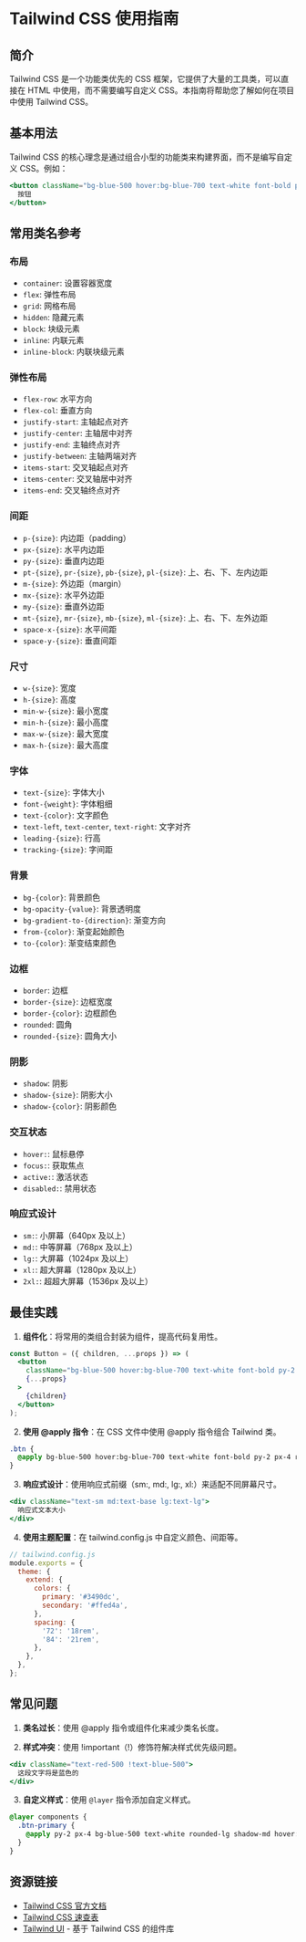 # Tailwind CSS 使用指南

## 简介

Tailwind CSS 是一个功能类优先的 CSS 框架，它提供了大量的工具类，可以直接在 HTML 中使用，而不需要编写自定义 CSS。本指南将帮助您了解如何在项目中使用 Tailwind CSS。

## 基本用法

Tailwind CSS 的核心理念是通过组合小型的功能类来构建界面，而不是编写自定义 CSS。例如：

```jsx
<button className="bg-blue-500 hover:bg-blue-700 text-white font-bold py-2 px-4 rounded">
  按钮
</button>
```

## 常用类名参考

### 布局

- `container`: 设置容器宽度
- `flex`: 弹性布局
- `grid`: 网格布局
- `hidden`: 隐藏元素
- `block`: 块级元素
- `inline`: 内联元素
- `inline-block`: 内联块级元素

### 弹性布局

- `flex-row`: 水平方向
- `flex-col`: 垂直方向
- `justify-start`: 主轴起点对齐
- `justify-center`: 主轴居中对齐
- `justify-end`: 主轴终点对齐
- `justify-between`: 主轴两端对齐
- `items-start`: 交叉轴起点对齐
- `items-center`: 交叉轴居中对齐
- `items-end`: 交叉轴终点对齐

### 间距

- `p-{size}`: 内边距（padding）
- `px-{size}`: 水平内边距
- `py-{size}`: 垂直内边距
- `pt-{size}`, `pr-{size}`, `pb-{size}`, `pl-{size}`: 上、右、下、左内边距
- `m-{size}`: 外边距（margin）
- `mx-{size}`: 水平外边距
- `my-{size}`: 垂直外边距
- `mt-{size}`, `mr-{size}`, `mb-{size}`, `ml-{size}`: 上、右、下、左外边距
- `space-x-{size}`: 水平间距
- `space-y-{size}`: 垂直间距

### 尺寸

- `w-{size}`: 宽度
- `h-{size}`: 高度
- `min-w-{size}`: 最小宽度
- `min-h-{size}`: 最小高度
- `max-w-{size}`: 最大宽度
- `max-h-{size}`: 最大高度

### 字体

- `text-{size}`: 字体大小
- `font-{weight}`: 字体粗细
- `text-{color}`: 文字颜色
- `text-left`, `text-center`, `text-right`: 文字对齐
- `leading-{size}`: 行高
- `tracking-{size}`: 字间距

### 背景

- `bg-{color}`: 背景颜色
- `bg-opacity-{value}`: 背景透明度
- `bg-gradient-to-{direction}`: 渐变方向
- `from-{color}`: 渐变起始颜色
- `to-{color}`: 渐变结束颜色

### 边框

- `border`: 边框
- `border-{size}`: 边框宽度
- `border-{color}`: 边框颜色
- `rounded`: 圆角
- `rounded-{size}`: 圆角大小

### 阴影

- `shadow`: 阴影
- `shadow-{size}`: 阴影大小
- `shadow-{color}`: 阴影颜色

### 交互状态

- `hover:`: 鼠标悬停
- `focus:`: 获取焦点
- `active:`: 激活状态
- `disabled:`: 禁用状态

### 响应式设计

- `sm:`: 小屏幕（640px 及以上）
- `md:`: 中等屏幕（768px 及以上）
- `lg:`: 大屏幕（1024px 及以上）
- `xl:`: 超大屏幕（1280px 及以上）
- `2xl:`: 超超大屏幕（1536px 及以上）

## 最佳实践

1. **组件化**：将常用的类组合封装为组件，提高代码复用性。

```jsx
const Button = ({ children, ...props }) => (
  <button 
    className="bg-blue-500 hover:bg-blue-700 text-white font-bold py-2 px-4 rounded" 
    {...props}
  >
    {children}
  </button>
);
```

2. **使用 @apply 指令**：在 CSS 文件中使用 @apply 指令组合 Tailwind 类。

```css
.btn {
  @apply bg-blue-500 hover:bg-blue-700 text-white font-bold py-2 px-4 rounded;
}
```

3. **响应式设计**：使用响应式前缀（sm:, md:, lg:, xl:）来适配不同屏幕尺寸。

```jsx
<div className="text-sm md:text-base lg:text-lg">
  响应式文本大小
</div>
```

4. **使用主题配置**：在 tailwind.config.js 中自定义颜色、间距等。

```js
// tailwind.config.js
module.exports = {
  theme: {
    extend: {
      colors: {
        primary: '#3490dc',
        secondary: '#ffed4a',
      },
      spacing: {
        '72': '18rem',
        '84': '21rem',
      },
    },
  },
};
```

## 常见问题

1. **类名过长**：使用 @apply 指令或组件化来减少类名长度。

2. **样式冲突**：使用 !important（!）修饰符解决样式优先级问题。

```jsx
<div className="text-red-500 !text-blue-500">
  这段文字将是蓝色的
</div>
```

3. **自定义样式**：使用 `@layer` 指令添加自定义样式。

```css
@layer components {
  .btn-primary {
    @apply py-2 px-4 bg-blue-500 text-white rounded-lg shadow-md hover:bg-blue-700 focus:outline-none focus:ring-2 focus:ring-blue-400 focus:ring-opacity-75;
  }
}
```

## 资源链接

- [Tailwind CSS 官方文档](https://tailwindcss.com/docs)
- [Tailwind CSS 速查表](https://nerdcave.com/tailwind-cheat-sheet)
- [Tailwind UI](https://tailwindui.com/) - 基于 Tailwind CSS 的组件库